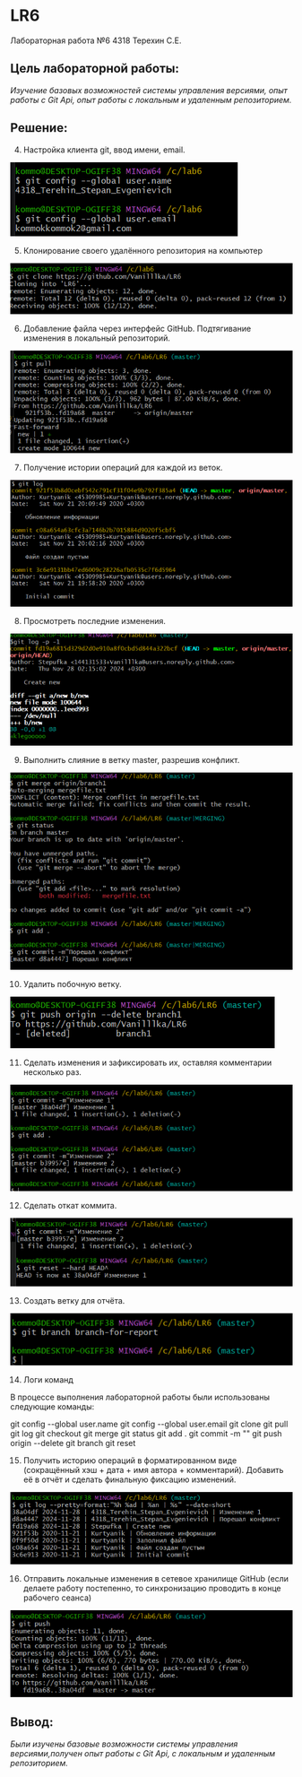# LR6
Лабораторная работа №6
4318 Терехин С.Е.

## Цель лабораторной работы:
*Изучение базовых возможностей системы управления версиями, опыт работы с Git Api, опыт работы с локальным и удаленным репозиторием.*

## Решение:

4. Настройка клиента git, ввод имени, email.

![image1](https://github.com/Vanilllka/LR6/blob/branch-for-report/images/%D0%A1%D0%BD%D0%B8%D0%BC%D0%BE%D0%BA1.png)

5. Клонирование своего удалённого репозитория на компьютер

![image2](https://github.com/Vanilllka/LR6/blob/branch-for-report/images/%D0%A1%D0%BD%D0%B8%D0%BC%D0%BE%D0%BA2.png)

6. Добавление файла через интерфейс GitHub. Подтягивание изменения в локальный репозиторий.

![image3](https://github.com/Vanilllka/LR6/blob/branch-for-report/images/%D0%A1%D0%BD%D0%B8%D0%BC%D0%BE%D0%BA4.png)

7. Получение истории операций для каждой из веток.

![image4](https://github.com/Vanilllka/LR6/blob/branch-for-report/images/%D0%A1%D0%BD%D0%B8%D0%BC%D0%BE%D0%BA3.png)

8. Просмотреть последние изменения.

![image5](https://github.com/Vanilllka/LR6/blob/branch-for-report/images/%D0%A1%D0%BD%D0%B8%D0%BC%D0%BE%D0%BA5.png)

9. Выполнить слияние в ветку master, разрешив конфликт.

![image6](https://github.com/Vanilllka/LR6/blob/branch-for-report/images/%D0%A1%D0%BD%D0%B8%D0%BC%D0%BE%D0%BA6.png)

10. Удалить побочную ветку.

![image9](https://github.com/Vanilllka/LR6/blob/branch-for-report/images/%D0%A1%D0%BD%D0%B8%D0%BC%D0%BE%D0%BA%2013.png)

11. Сделать изменения и зафиксировать их, оставляя комментарии несколько раз.

![image10](https://github.com/Vanilllka/LR6/blob/branch-for-report/images/%D0%A1%D0%BD%D0%B8%D0%BC%D0%BE%D0%BA%207.png)

12. Сделать откат коммита.

![image11](https://github.com/Vanilllka/LR6/blob/branch-for-report/images/%D0%A1%D0%BD%D0%B8%D0%BC%D0%BE%D0%BA8.png)

13. Создать ветку для отчёта.

![image12](https://github.com/Vanilllka/LR6/blob/branch-for-report/images/%D0%A1%D0%BD%D0%B8%D0%BC%D0%BE%D0%BA9.png)

14. Логи команд

В процессе выполнения лабораторной работы были использованы следующие команды:

git config --global user.name
git config --global user.email
git clone
git pull
git log
git checkout
git merge
git status
git add .
git commit -m ""
git push origin --delete
git branch
git reset

15. Получить историю операций в форматированном виде (сокращённый
хэш + дата + имя автора + комментарий). Добавить её в отчёт и сделать
финальную фиксацию изменений.

![image13](https://github.com/Vanilllka/LR6/blob/branch-for-report/images/%D0%A1%D0%BD%D0%B8%D0%BC%D0%BE%D0%BA10.png)

16. Отправить локальные изменения в сетевое хранилище GitHub (если
делаете работу постепенно, то синхронизацию проводить в конце рабочего
сеанса) 

![image14](https://github.com/Vanilllka/LR6/blob/branch-for-report/images/%D0%A1%D0%BD%D0%B8%D0%BC%D0%BE%D0%BA11.png)

## Вывод:
*Были изучены базовые возможности системы управления версиями,получен опыт работы с Git Api, с локальным и удаленным репозиторием.*